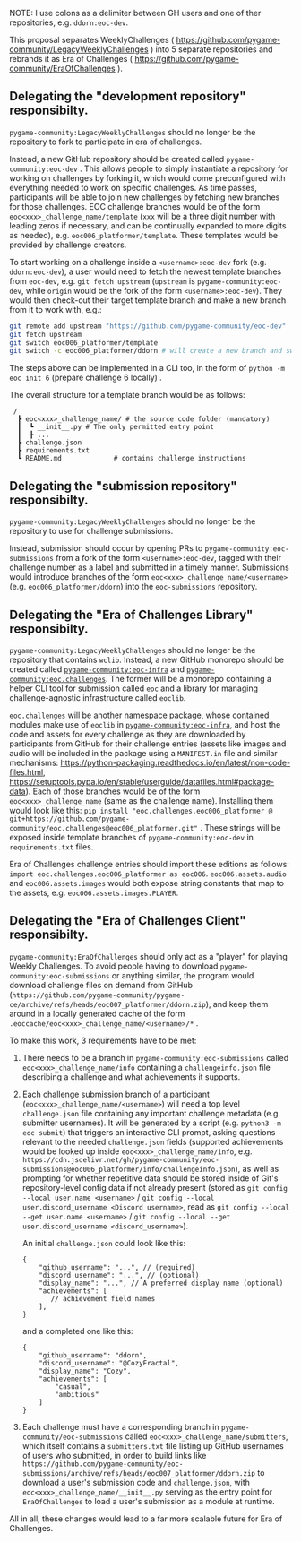 NOTE: I use colons as a delimiter between GH users and one of ther repositories, e.g. `ddorn:eoc-dev`.

This proposal separates WeeklyChallenges ( <https://github.com/pygame-community/LegacyWeeklyChallenges> ) into 5 separate repositories and rebrands it as Era of Challenges ( <https://github.com/pygame-community/EraOfChallenges> ).


## Delegating the "development repository" responsibilty.
`pygame-community:LegacyWeeklyChallenges` should no longer be the repository to fork to participate in era of challenges.

Instead, a new GitHub repository should be created called `pygame-community:eoc-dev` . This allows people to simply instantiate a repository for working on challenges by forking it, which would come preconfigured with everything needed to work on specific challenges. As time passes, participants will be able to join new challenges by fetching new branches for those challenges. EOC challenge branches would be of the form `eoc<xxx>_challenge_name/template`  (`xxx` will be a three digit number with leading zeros if necessary, and can be continually expanded to more digits as needed), e.g. `eoc006_platformer/template`. These templates would be provided by challenge creators.

To start working on a challenge inside a `<username>:eoc-dev` fork (e.g. `ddorn:eoc-dev`), a user would need to fetch the newest template branches from `eoc-dev`, e.g. `git fetch upstream`  (`upstream` is `pygame-community:eoc-dev`, while `origin` would be the fork of the form `<username>:eoc-dev`). They would then check-out their target template branch and make a new branch from it to work with, e.g.:

```sh
git remote add upstream "https://github.com/pygame-community/eoc-dev"
git fetch upstream
git switch eoc006_platformer/template
git switch -c eoc006_platformer/ddorn # will create a new branch and switch to it
```

The steps above can be implemented in a CLI too, in the form of `python -m eoc init 6` (prepare challenge 6 locally) .

The overall structure for a template branch would be as follows:

```
 /
  ┣ eoc<xxx>_challenge_name/ # the source code folder (mandatory)
  ┃  ┗ __init__.py # The only permitted entry point
  ┃  ┣ ...
  ┣ challenge.json
  ┣ requirements.txt
  ┗ README.md             # contains challenge instructions
```

 
## Delegating the "submission repository" responsibilty.
`pygame-community:LegacyWeeklyChallenges` should no longer be the repository to use for challenge submissions.

Instead, submission should occur by opening PRs to `pygame-community:eoc-submissions` from a fork of the form `<username>:eoc-dev`, tagged with their challenge number as a label and submitted in a timely manner. Submissions would introduce branches of the form `eoc<xxx>_challenge_name/<username>` (e.g. `eoc006_platformer/ddorn`)  into the `eoc-submissions` repository.
 
## Delegating the "Era of Challenges Library" responsibilty.
`pygame-community:LegacyWeeklyChallenges` should no longer be the repository that contains `wclib`.  Instead, a new GitHub monorepo should be created called [`pygame-community:eoc-infra`](https://github.com/pygame-community/eoc-infra) and [`pygame-community:eoc.challenges`](https://github.com/pygame-community/eoc.challenges). The former will be a monorepo containing a helper CLI tool for submission called `eoc` and a library for managing challenge-agnostic infrastructure called `eoclib`.

`eoc.challenges` will be another [namespace package](https://packaging.python.org/en/latest/guides/packaging-namespace-packages/), whose contained modules make use of `eoclib` in [`pygame-community:eoc-infra`](https://github.com/pygame-community/eoc-infra), and host the code and assets for every challenge as they are downloaded by participants from GitHub for their challenge entries (assets like images and audio will be included in the package using a `MANIFEST.in` file and similar mechanisms: https://python-packaging.readthedocs.io/en/latest/non-code-files.html, https://setuptools.pypa.io/en/stable/userguide/datafiles.html#package-data). Each of those branches would be of the form `eoc<xxx>_challenge_name` (same as the challenge name). Installing them would look like this: `pip install "eoc.challenges.eoc006_platformer @ git+https://github.com/pygame-community/eoc.challenges@eoc006_platformer.git"` . These strings will be exposed inside template branches of `pygame-community:eoc-dev` in `requirements.txt` files.

Era of Challenges challenge entries should import these editions as follows: `import eoc.challenges.eoc006_platformer as eoc006`. `eoc006.assets.audio` and `eoc006.assets.images` would both expose string constants that map to the assets, e.g. `eoc006.assets.images.PLAYER`.

## Delegating the "Era of Challenges Client" responsibilty.
`pygame-community:EraOfChallenges` should only act as a "player" for playing Weekly Challenges. To avoid people having to download `pygame-community:eoc-submissions` or anything similar, the program would download challenge files on demand from GitHub (`https://github.com/pygame-community/pygame-ce/archive/refs/heads/eoc007_platformer/ddorn.zip`), and keep them around in a locally generated cache of the form `.eoccache/eoc<xxx>_challenge_name/<username>/*` .

To make this work, 3 requirements have to be met:

1. There needs to be a branch in `pygame-community:eoc-submissions` called `eoc<xxx>_challenge_name/info` containing a `challengeinfo.json` file describing a challenge and what achievements it supports.

2. Each challenge submission branch of a participant (`eoc<xxx>_challenge_name/<username>`) will need a top level `challenge.json` file containing any important challenge metadata (e.g. submitter usernames). It will be generated by a script (e.g. `python3 -m eoc submit`) that triggers an interactive CLI prompt, asking questions relevant to the needed `challenge.json` fields (supported achievements would be looked up inside `eoc<xxx>_challenge_name/info`, e.g. `https://cdn.jsdelivr.net/gh/pygame-community/eoc-submissions@eoc006_platformer/info/challengeinfo.json`), as well as prompting for whether repetitive data should be stored inside of Git's repository-level config data if not already present (stored as `git config --local user.name <username>` / `git config --local user.discord_username <Discord username>`, read as `git config --local --get user.name <username>` / `git config --local --get user.discord_username <discord_username>`).

    An initial `challenge.json` could look like this:
    
    ```jsonc
    {
        "github_username": "...", // (required)
        "discord_username": "...", // (optional)
        "display_name": "...", // A preferred display name (optional)
        "achievements": [
           // achievement field names
        ],
    }
    ```
    and a completed one like this:
    ```jsonc
    {
        "github_username": "ddorn",
        "discord_username": "@CozyFractal",
        "display_name": "Cozy",
        "achievements": [
            "casual",
            "ambitious"
        ]
    }
    ```

3. Each challenge must have a corresponding branch in `pygame-community/eoc-submissions` called `eoc<xxx>_challenge_name/submitters`, which itself contains a `submitters.txt` file listing up GitHub usernames of users who submitted, in order to build links like `https://github.com/pygame-community/eoc-submissions/archive/refs/heads/eoc007_platformer/ddorn.zip` to download a user's submission code and `challenge.json`, with `eoc<xxx>_challenge_name/__init__.py` serving as the entry point for `EraOfChallenges` to load a user's submission as a module at runtime.

All in all, these changes would lead to a far more scalable future for Era of Challenges.
